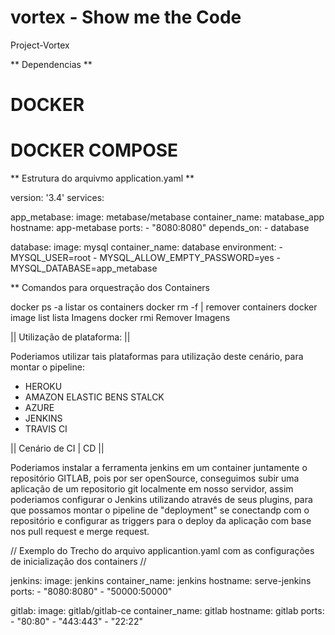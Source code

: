 # vortex - Show me the Code 
Project-Vortex

** Dependencias ** 

# DOCKER 
# DOCKER COMPOSE 


** Estrutura do arquivmo application.yaml ** 


version: '3.4'
services: 

   app_metabase:
      image: metabase/metabase
      container_name: matabase_app
      hostname: app-metabase
      ports:
        - "8080:8080"
      depends_on:
        - database

   database: 
     image: mysql
     container_name: database
     environment:
     - MYSQL_USER=root
     - MYSQL_ALLOW_EMPTY_PASSWORD=yes
     - MYSQL_DATABASE=app_metabase
      


** Comandos para orquestração dos Containers 

docker ps -a listar os containers 
docker rm -f | remover containers 
docker image list lista Imagens 
docker rmi Remover Imagens 


|| Utilização de plataforma: || 

Poderiamos utilizar tais plataformas para utilização deste cenário, para montar o pipeline: 

 * HEROKU 
 * AMAZON ELASTIC BENS STALCK 
 * AZURE 
 * JENKINS 
 * TRAVIS CI


 || Cenário de CI | CD || 

Poderiamos instalar a ferramenta jenkins em um container juntamente o repositório GITLAB, pois por ser openSource, conseguimos subir uma aplicação de um repositorio git localmente em nosso servidor, assim poderiamos configurar o Jenkins utilizando através de seus plugins, para que possamos montar o pipeline de "deployment" se conectandp com o repositório e configurar as triggers para o deploy da aplicação com base nos pull request e merge request. 

// Exemplo do Trecho do arquivo applicantion.yaml  com as configurações de inicialização dos containers // 

   jenkins: 
     image: jenkins
     container_name: jenkins
     hostname: serve-jenkins
     ports:
        - "8080:8080"
        - "50000:50000"
     
      
   gitlab: 
      image: gitlab/gitlab-ce
      container_name: gitlab
      hostname: gitlab
      ports:
       - "80:80"
       - "443:443"
       - "22:22"


